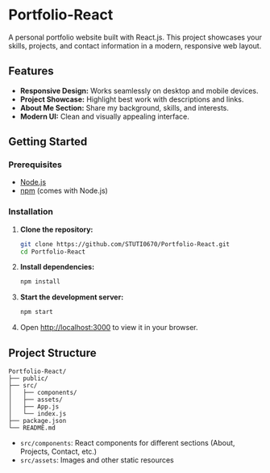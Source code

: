 # Portfolio-React

A personal portfolio website built with React.js. This project showcases your skills, projects, and contact information in a modern, responsive web layout.

## Features

- **Responsive Design:** Works seamlessly on desktop and mobile devices.
- **Project Showcase:** Highlight best work with descriptions and links.
- **About Me Section:** Share my background, skills, and interests.
- **Modern UI:** Clean and visually appealing interface.

## Getting Started

### Prerequisites

- [Node.js](https://nodejs.org/)
- [npm](https://www.npmjs.com/) (comes with Node.js)

### Installation

1. **Clone the repository:**
   ```bash
   git clone https://github.com/STUTI0670/Portfolio-React.git
   cd Portfolio-React
   ```

2. **Install dependencies:**
   ```bash
   npm install
   ```

3. **Start the development server:**
   ```bash
   npm start
   ```

4. Open [http://localhost:3000](http://localhost:3000) to view it in your browser.

## Project Structure

```
Portfolio-React/
├── public/
├── src/
│   ├── components/
│   ├── assets/
│   ├── App.js
│   └── index.js
├── package.json
└── README.md
```

- `src/components`: React components for different sections (About, Projects, Contact, etc.)
- `src/assets`: Images and other static resources


